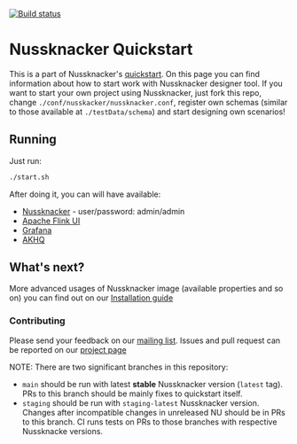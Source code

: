 [![Build status](https://github.com/touk/nussknacker-quickstart/workflows/CI/badge.svg)](https://github.com/touk/nussknacker-quickstart/actions?query=workflow%3A%22CI%22)

# Nussknacker Quickstart

This is a part of Nussknacker's [quickstart](https://nussknacker.io/quickstart/docker).
On this page you can find information about how to start work with Nussknacker designer tool.
If you want to start your own project using Nussknacker, just fork this repo, change `./conf/nusskacker/nussknacker.conf`,
register own schemas (similar to those available at `./testData/schema`) and start designing own scenarios!

## Running

Just run:
```bash
./start.sh
``` 

After doing it, you can will have available:
* [Nussknacker](http://localhost:8081/) - user/password: admin/admin
* [Apache Flink UI](http://localhost:8081/flink/)
* [Grafana](http://localhost:8081/grafana/)
* [AKHQ](http://localhost:8081/akhq/)

## What's next?

More advanced usages of Nussknacker image (available properties and so on) you can find out on our [Installation guide](https://docs.nussknacker.io/docs/next/installation_configuration_guide/Installation)

### Contributing

Please send your feedback on our [mailing list](https://groups.google.com/g/nussknacker).
Issues and pull request can be reported on our [project page](https://github.com/TouK/nussknacker)

NOTE: There are two significant branches in this repository:
- `main` should be run with latest __stable__ Nussknacker version (`latest` tag). PRs to this branch should be mainly fixes to quickstart itself.
- `staging` should be run with `staging-latest` Nussknacker version. Changes after incompatible changes in unreleased NU should be in PRs to this branch.
CI runs tests on PRs to those branches with respective Nussknacke versions.
